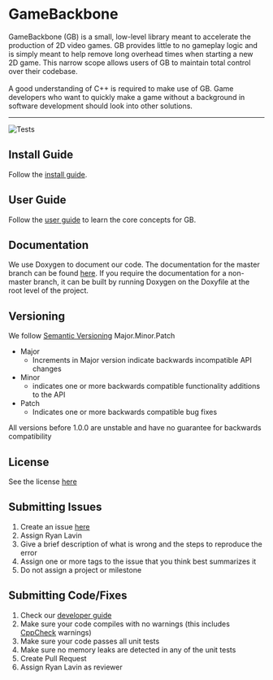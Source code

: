 # GameBackbone
GameBackbone (GB) is a small, low-level library meant to accelerate the
production of 2D video games. GB provides little to no gameplay logic and is
simply meant to help remove long overhead times when starting a new 2D game.
This narrow scope allows users of GB to maintain total control over their codebase.
<br>
<br>
A good understanding of C++ is required to make use of GB. Game developers
who want to quickly make a game without a background in software development
should look into other solutions.

***

![Tests](https://github.com/AgreeableDeerGames/GameBackbone/workflows/Tests/badge.svg?branch=master)

## Install Guide
Follow the [install guide](https://github.com/AgreeableDeerGames/GameBackbone/blob/master/Guides/InstallGuide.md).

## User Guide
Follow the [user guide](https://github.com/AgreeableDeerGames/GameBackbone/blob/master/Guides/UserGuide.md) to learn the core concepts for GB.

## Documentation
We use Doxygen to document our code. The documentation for the master branch can be found [here](https://agreeabledeergames.github.io/GameBackbone/). If you require the documentation for a non-master branch, it can be built by running Doxygen on the Doxyfile at the root level of the project.

## Versioning
We follow [Semantic Versioning](http://semver.org/spec/v2.0.0.html)
Major.Minor.Patch
* Major
  - Increments in Major version indicate backwards incompatible API changes
* Minor
  - indicates one or more backwards compatible functionality additions to the API
* Patch
  - Indicates one or more backwards compatible bug fixes

All versions before 1.0.0 are unstable and have no guarantee for backwards compatibility


## License
See the license [here](https://github.com/AgreeableDeerGames/GameBackbone/blob/master/LICENSE.txt)


## Submitting Issues
1. Create an issue [here](https://github.com/AgreeableDeerGames/GameBackbone/issues)
2. Assign Ryan Lavin
3. Give a brief description of what is wrong and the steps to reproduce the error
4. Assign one or more tags to the issue that you think best summarizes it
5. Do not assign a project or milestone

## Submitting Code/Fixes
1. Check our [developer guide](https://github.com/AgreeableDeerGames/GameBackbone/blob/master/Guides/DeveloperGuide.md)
2. Make sure your code compiles with no warnings (this includes [CppCheck](http://cppcheck.sourceforge.net/) warnings)
3. Make sure your code passes all unit tests
4. Make sure no memory leaks are detected in any of the unit tests
5. Create Pull Request
6. Assign Ryan Lavin as reviewer

